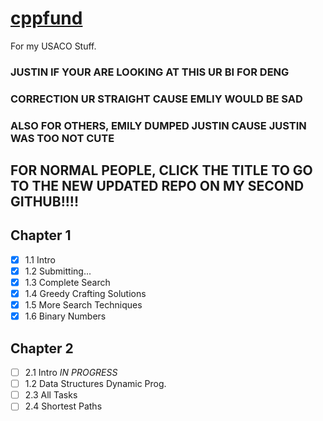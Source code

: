 # [cppfund](https://www.youtube.com/watch?v=dQw4w9WgXcQ)

For my USACO Stuff.

### JUSTIN IF YOUR ARE LOOKING AT THIS UR BI FOR DENG
### CORRECTION UR STRAIGHT CAUSE EMLIY WOULD BE SAD
### ALSO FOR OTHERS, EMILY DUMPED JUSTIN CAUSE JUSTIN WAS TOO NOT CUTE

## FOR NORMAL PEOPLE, CLICK THE TITLE TO GO TO THE NEW UPDATED REPO ON MY SECOND GITHUB!!!!

## Chapter 1

* [x] 1.1 Intro
* [x] 1.2 Submitting...
* [x] 1.3 Complete Search
* [x] 1.4 Greedy Crafting Solutions
* [x] 1.5 More Search Techniques
* [x] 1.6 Binary Numbers

## Chapter 2

* [ ] 2.1 Intro *IN PROGRESS*
* [ ] 1.2 Data Structures Dynamic Prog.
* [ ] 2.3 All Tasks
* [ ] 2.4 Shortest Paths

